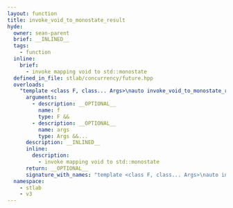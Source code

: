 ```yaml
---
layout: function
title: invoke_void_to_monostate_result
hyde:
  owner: sean-parent
  brief: __INLINED__
  tags:
    - function
  inline:
    brief:
      - invoke mapping void to std::monostate
  defined_in_file: stlab/concurrency/future.hpp
  overloads:
    "template <class F, class... Args>\nauto invoke_void_to_monostate_result(F &&, Args &&...)":
      arguments:
        - description: __OPTIONAL__
          name: f
          type: F &&
        - description: __OPTIONAL__
          name: args
          type: Args &&...
      description: __INLINED__
      inline:
        description:
          - invoke mapping void to std::monostate
      return: __OPTIONAL__
      signature_with_names: "template <class F, class... Args>\nauto invoke_void_to_monostate_result(F && f, Args &&... args)"
  namespace:
    - stlab
    - v3
---
```

